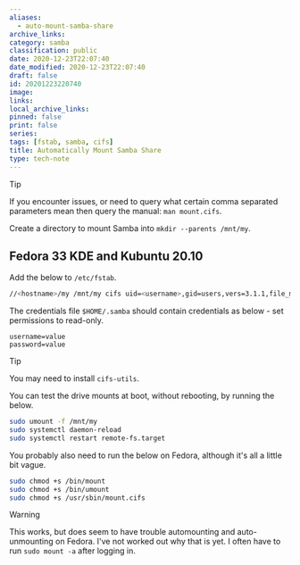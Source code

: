 ```yaml
---
aliases:
  - auto-mount-samba-share
archive_links: 
category: samba
classification: public
date: 2020-12-23T22:07:40
date_modified: 2020-12-23T22:07:40
draft: false
id: 20201223220740
image: 
links: 
local_archive_links: 
pinned: false
print: false
series: 
tags: [fstab, samba, cifs]
title: Automatically Mount Samba Share
type: tech-note
---
```


> [!tip]
>	If you encounter issues, or need to query what certain comma separated parameters mean then query the manual: `man mount.cifs`.

Create a directory to mount Samba into `mkdir --parents /mnt/my`.

## Fedora 33 KDE and Kubuntu 20.10

Add the below to `/etc/fstab`.

```sh
//<hostname>/my /mnt/my cifs uid=<username>,gid=users,vers=3.1.1,file_mode=0664,dir_mode=0775,x-systemd.automount,noperm,credentials=/home/<username>/.samba,user 0 0
```

The credentials file `$HOME/.samba` should contain credentials as below - set permissions to read-only.

```text
username=value
password=value
```

> [!tip]
> You may need to install `cifs-utils`.

You can test the drive mounts at boot, without rebooting, by running the below.

```sh
sudo umount -f /mnt/my
sudo systemctl daemon-reload
sudo systemctl restart remote-fs.target
```

You probably also need to run the below on Fedora, although it's all a little bit vague.

```sh
sudo chmod +s /bin/mount
sudo chmod +s /bin/umount
sudo chmod +s /usr/sbin/mount.cifs
```

> [!warning]
> This works, but does seem to have trouble automounting and auto-unmounting on Fedora. I've not worked out why that is yet. I often have to run `sudo mount -a` after logging in.
